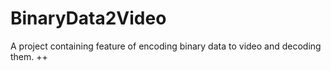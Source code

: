 # BinaryData2Video
A project containing feature of encoding binary data to video and decoding them.
++
